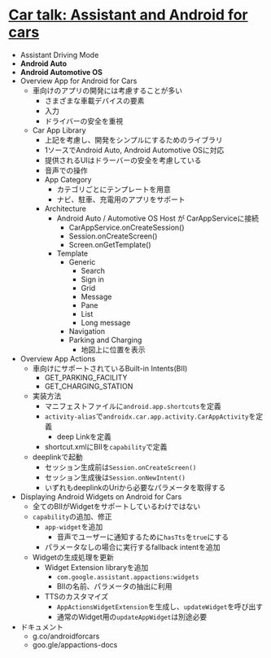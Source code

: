 # [Car talk: Assistant and Android for cars](https://io.google/2022/program/089c863e-b885-4f86-a20a-79a1f8702fd5/)

* Assistant Driving Mode
* **Android Auto**
* **Android Automotive OS**
* Overview App for Android for Cars
  * 車向けのアプリの開発には考慮することが多い
    * さまざまな車載デバイスの要素
    * 入力
    * ドライバーの安全を重視
  * Car App Library
    * 上記を考慮し、開発をシンプルにするためのライブラリ
    * 1ソースでAndroid Auto, Android Automotive OSに対応
    * 提供されるUIはドラーバーの安全を考慮している
    * 音声での操作
    * App Category
      * カテゴリごとにテンプレートを用意
      * ナビ、駐車、充電用のアプリをサポート
    * Architecture
      * Android Auto / Automotive OS Host が CarAppServiceに接続
        * CarAppService.onCreateSession()
        * Session.onCreateScreen()
        * Screen.onGetTemplate()
      * Template
        * Generic
          * Search
          * Sign in
          * Grid
          * Message
          * Pane
          * List
          * Long message
        * Navigation
        * Parking and Charging
          * 地図上に位置を表示
* Overview App Actions
  * 車向けにサポートされているBuilt-in Intents(BII)
    * GET_PARKING_FACILITY
    * GET_CHARGING_STATION
  * 実装方法
    * マニフェストファイルに`android.app.shortcuts`を定義
    * `activity-alias`で`androidx.car.app.activity.CarAppActivity`を定義
      * deep Linkを定義
    * shortcut.xmlにBIIを`capability`で定義
  * deeplinkで起動
    * セッション生成前は`Session.onCreateScreen()`
    * セッション生成後は`Session.onNewIntent()`
    * いずれもdeeplinkのUriから必要なパラメータを取得する  
* Displaying Android Widgets on Android for Cars
  * 全てのBIIがWidgetをサポートしているわけではない
  * `capability`の追加、修正
    * `app-widget`を追加
      * 音声でユーザーに通知するために`hasTts`を`true`にする
    * パラメータなしの場合に実行するfallback intentを追加
  * Widgetの生成処理を更新
    * Widget Extension libraryを追加
      * `com.google.assistant.appactions:widgets`
      * BIIの名前、パラメータの抽出に利用
    * TTSのカスタマイズ
      * `AppActionsWidgetExtension`を生成し、`updateWidget`を呼び出す
      * 通常のWidget用の`updateAppWidget`は別途必要
* ドキュメント
  * g.co/androidforcars
  * goo.gle/appactions-docs
